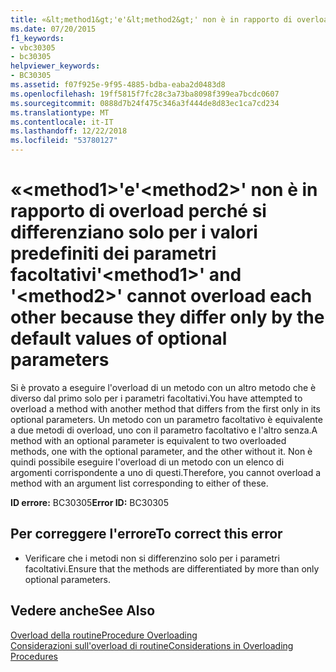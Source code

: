 ```yaml
---
title: «&lt;method1&gt;'e'&lt;method2&gt;' non è in rapporto di overload perché si differenziano solo per i valori predefiniti dei parametri facoltativi
ms.date: 07/20/2015
f1_keywords:
- vbc30305
- bc30305
helpviewer_keywords:
- BC30305
ms.assetid: f07f925e-9f95-4885-bdba-eaba2d0483d8
ms.openlocfilehash: 19ff5815f7fc28c3a73ba8098f399ea7bcdc0607
ms.sourcegitcommit: 0888d7b24f475c346a3f444de8d83ec1ca7cd234
ms.translationtype: MT
ms.contentlocale: it-IT
ms.lasthandoff: 12/22/2018
ms.locfileid: "53780127"
---
```

# <a name="ltmethod1gt-and-ltmethod2gt-cannot-overload-each-other-because-they-differ-only-by-the-default-values-of-optional-parameters"></a><span data-ttu-id="f4259-102">«&lt;method1&gt;'e'&lt;method2&gt;' non è in rapporto di overload perché si differenziano solo per i valori predefiniti dei parametri facoltativi</span><span class="sxs-lookup"><span data-stu-id="f4259-102">'&lt;method1&gt;' and '&lt;method2&gt;' cannot overload each other because they differ only by the default values of optional parameters</span></span>
<span data-ttu-id="f4259-103">Si è provato a eseguire l'overload di un metodo con un altro metodo che è diverso dal primo solo per i parametri facoltativi.</span><span class="sxs-lookup"><span data-stu-id="f4259-103">You have attempted to overload a method with another method that differs from the first only in its optional parameters.</span></span> <span data-ttu-id="f4259-104">Un metodo con un parametro facoltativo è equivalente a due metodi di overload, uno con il parametro facoltativo e l'altro senza.</span><span class="sxs-lookup"><span data-stu-id="f4259-104">A method with an optional parameter is equivalent to two overloaded methods, one with the optional parameter, and the other without it.</span></span> <span data-ttu-id="f4259-105">Non è quindi possibile eseguire l'overload di un metodo con un elenco di argomenti corrispondente a uno di questi.</span><span class="sxs-lookup"><span data-stu-id="f4259-105">Therefore, you cannot overload a method with an argument list corresponding to either of these.</span></span>  
  
 <span data-ttu-id="f4259-106">**ID errore:** BC30305</span><span class="sxs-lookup"><span data-stu-id="f4259-106">**Error ID:** BC30305</span></span>  
  
## <a name="to-correct-this-error"></a><span data-ttu-id="f4259-107">Per correggere l'errore</span><span class="sxs-lookup"><span data-stu-id="f4259-107">To correct this error</span></span>  
  
-   <span data-ttu-id="f4259-108">Verificare che i metodi non si differenzino solo per i parametri facoltativi.</span><span class="sxs-lookup"><span data-stu-id="f4259-108">Ensure that the methods are differentiated by more than only optional parameters.</span></span>  
  
## <a name="see-also"></a><span data-ttu-id="f4259-109">Vedere anche</span><span class="sxs-lookup"><span data-stu-id="f4259-109">See Also</span></span>  
 [<span data-ttu-id="f4259-110">Overload della routine</span><span class="sxs-lookup"><span data-stu-id="f4259-110">Procedure Overloading</span></span>](../../visual-basic/programming-guide/language-features/procedures/procedure-overloading.md)  
 [<span data-ttu-id="f4259-111">Considerazioni sull'overload di routine</span><span class="sxs-lookup"><span data-stu-id="f4259-111">Considerations in Overloading Procedures</span></span>](../../visual-basic/programming-guide/language-features/procedures/considerations-in-overloading-procedures.md)
